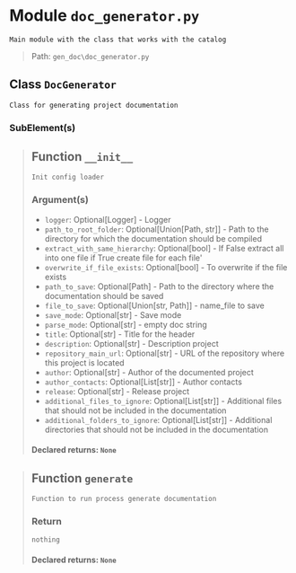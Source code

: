 # Module `doc_generator.py`
```text
Main module with the class that works with the catalog
```

> Path: `gen_doc\doc_generator.py`
## Class `DocGenerator`
```text
Class for generating project documentation
```

### SubElement(s)
 > ## Function  `__init__`
 > ```text
 > Init config loader
 > ```
 > 
 > ### Argument(s)
 > + `logger`: Optional[Logger] - Logger
 > + `path_to_root_folder`: Optional[Union[Path, str]] - Path to the directory for which the
 > documentation should be compiled
 > + `extract_with_same_hierarchy`: Optional[bool] - If False extract all into one file
 > if True create file for each file'
 > + `overwrite_if_file_exists`: Optional[bool] - To overwrite if the file exists
 > + `path_to_save`: Optional[Path] - Path to the directory where the documentation
 > should be saved
 > + `file_to_save`: Optional[Union[str, Path]] - name_file to save
 > + `save_mode`: Optional[str] - Save mode
 > + `parse_mode`: Optional[str] - empty doc string
 > + `title`: Optional[str] - Title for the header
 > + `description`: Optional[str] - Description project
 > + `repository_main_url`: Optional[str] - URL of the repository where this project
 > is located
 > + `author`: Optional[str] - Author of the documented project
 > + `author_contacts`: Optional[List[str]] - Author contacts
 > + `release`: Optional[str] - Release project
 > + `additional_files_to_ignore`: Optional[List[str]] - Additional files that should not
 > be included in the documentation
 > + `additional_folders_to_ignore`: Optional[List[str]] - Additional directories that should
 > not be included in the documentation
 > #### Declared returns: `None`
 > ## Function  `generate`
 > ```text
 > Function to run process generate documentation
 > ```
 > 
 > ### Return
 > ```text
 > nothing
 > ```
 > 
 > #### Declared returns: `None`